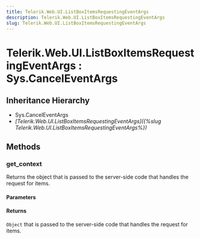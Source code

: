 ```yaml
---
title: Telerik.Web.UI.ListBoxItemsRequestingEventArgs
description: Telerik.Web.UI.ListBoxItemsRequestingEventArgs
slug: Telerik.Web.UI.ListBoxItemsRequestingEventArgs
---
```


# Telerik.Web.UI.ListBoxItemsRequestingEventArgs : Sys.CancelEventArgs 

## Inheritance Hierarchy

* Sys.CancelEventArgs
* *[Telerik.Web.UI.ListBoxItemsRequestingEventArgs]({%slug Telerik.Web.UI.ListBoxItemsRequestingEventArgs%})*


## Methods

###  get_context

Returns the object that is passed to the server-side code that handles the request for items. 

#### Parameters

#### Returns

`Object` that is passed to the server-side code that handles the request for items. 

